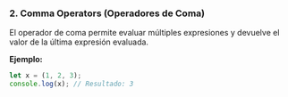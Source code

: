 ### 2. Comma Operators (Operadores de Coma)

El operador de coma permite evaluar múltiples expresiones y devuelve el valor de la última expresión evaluada.

**Ejemplo:**

```js
let x = (1, 2, 3);
console.log(x); // Resultado: 3
```

